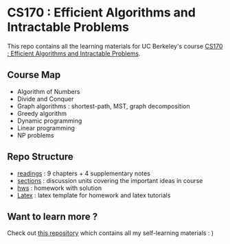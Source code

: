 # CS170 : Efficient Algorithms and Intractable Problems

This repo contains all the learning materials for UC Berkeley's course [CS170 : Efficient Algorithms and Intractable Problems](https://cs170.org/). 

## Course Map

- Algorithm of Numbers
- Divide and Conquer
- Graph algorithms : shortest-path, MST, graph decomposition
- Greedy algorithm
- Dynamic programming
- Linear programming
- NP problems

## Repo Structure

- [readings](./readings) : 9 chapters + 4 supplementary notes
- [sections](./sections) : discussion units covering the important ideas in course
- [hws](./hws) : homework with solution
- [Latex](./Latex) : latex template for homework and latex tutorials

## Want to learn more ?

Check out [this repository](https://github.com/PKUFlyingPig/Self-learning-Computer-Science) which contains all my self-learning materials : )


